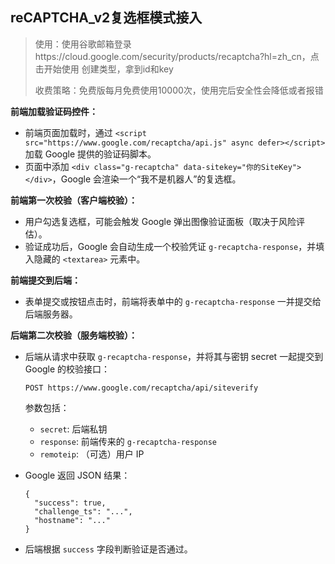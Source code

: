 ## reCAPTCHA_v2复选框模式接入

>使用：使用谷歌邮箱登录https://cloud.google.com/security/products/recaptcha?hl=zh_cn，点击开始使用 创建类型，拿到id和key
>
>收费策略：免费版每月免费使用10000次，使用完后安全性会降低或者报错

**前端加载验证码控件：**

- 前端页面加载时，通过 `<script src="https://www.google.com/recaptcha/api.js" async defer></script>` 加载 Google 提供的验证码脚本。
- 页面中添加 `<div class="g-recaptcha" data-sitekey="你的SiteKey"></div>`，Google 会渲染一个“我不是机器人”的复选框。

**前端第一次校验（客户端校验）：**

- 用户勾选复选框，可能会触发 Google 弹出图像验证面板（取决于风险评估）。
- 验证成功后，Google 会自动生成一个校验凭证 `g-recaptcha-response`，并填入隐藏的 `<textarea>` 元素中。

**前端提交到后端：**

- 表单提交或按钮点击时，前端将表单中的 `g-recaptcha-response` 一并提交给后端服务器。

**后端第二次校验（服务端校验）：**

- 后端从请求中获取 `g-recaptcha-response`，并将其与密钥 secret 一起提交到 Google 的校验接口：

  ```
  POST https://www.google.com/recaptcha/api/siteverify
  ```

  参数包括：

  - `secret`: 后端私钥
  - `response`: 前端传来的 `g-recaptcha-response`
  - `remoteip`: （可选）用户 IP

- Google 返回 JSON 结果：

  ```
  {
    "success": true,
    "challenge_ts": "...",
    "hostname": "..."
  }
  ```

- 后端根据 `success` 字段判断验证是否通过。